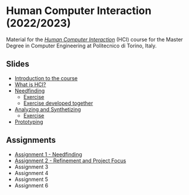 # Human Computer Interaction (2022/2023)

Material for the _[Human Computer Interaction](https://github.com/polito-hci-2022)_ (HCI) course for the Master Degree in Computer Engineering at Politecnico di Torino, Italy.

## Slides

* [Introduction to the course](./slides/00-intro.pdf)
* [What is HCI?](./slides/01-whatisHCI.pdf)
* [Needfinding](./slides/02-needfinding.pdf)
  * [Exercise](./slides/02b-needfinding-exercise.pdf) 
  * [Exercise developed together](./slides/02b-needfinding-exercise-done.pdf)
* [Analyzing and Synthetizing](./slides/03-synthetizing.pdf)
  * [Exercise](./slides/03b-tasks-exercise.pdf)
* [Prototyping](./slides/04-prototyping.pdf)

## Assignments
* [Assignment 1 - Needfinding](./assignments/A1-needfinding.pdf)
* [Assignment 2 - Refinement and Project Focus](./assignments/A2-refinement-project.pdf)
* Assignment 3
* Assignment 4
* Assignment 5
* Assignment 6
